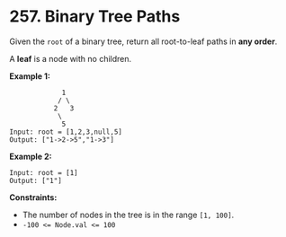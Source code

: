 # 257. Binary Tree Paths

Given the `root` of a binary tree, return all root-to-leaf paths in **any order**.

A **leaf** is a node with no children.

**Example 1:**

                 1
                / \
               2   3
                \
                 5
    Input: root = [1,2,3,null,5]
    Output: ["1->2->5","1->3"]

**Example 2:**

    Input: root = [1]
    Output: ["1"]

**Constraints:**

- The number of nodes in the tree is in the range `[1, 100]`.
- `-100 <= Node.val <= 100`